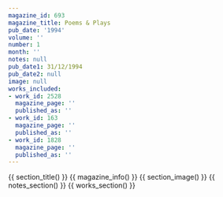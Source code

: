 ```yaml
---
magazine_id: 693
magazine_title: Poems & Plays
pub_date: '1994'
volume: ''
number: 1
month: ''
notes: null
pub_date1: 31/12/1994
pub_date2: null
image: null
works_included:
- work_id: 2528
  magazine_page: ''
  published_as: ''
- work_id: 163
  magazine_page: ''
  published_as: ''
- work_id: 1828
  magazine_page: ''
  published_as: ''
---
```


{{ section_title() }}
{{ magazine_info() }}
{{ section_image() }}
{{ notes_section() }}
{{ works_section() }}
